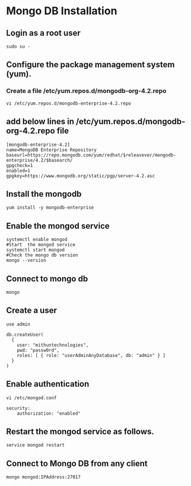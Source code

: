 # Mongo DB Installation 

## Login as a root user
```
sudo su -
```

## Configure the package management system (yum).
### Create a file /etc/yum.repos.d/mongodb-org-4.2.repo
```
vi /etc/yum.repos.d/mongodb-enterprise-4.2.repo
```

## add below lines in /etc/yum.repos.d/mongodb-org-4.2.repo file
```
[mongodb-enterprise-4.2]
name=MongoDB Enterprise Repository
baseurl=https://repo.mongodb.com/yum/redhat/$releasever/mongodb-enterprise/4.2/$basearch/
gpgcheck=1
enabled=1
gpgkey=https://www.mongodb.org/static/pgp/server-4.2.asc
```

## Install the mongodb 
```
yum install -y mongodb-enterprise
```

## Enable the mongod service 
```
systemctl enable mongod
#Start  the mongod service 
systemctl start mongod
#Check the mongo db version
mongo --version
```

## Connect to mongo db
```
mongo
```

## Create a user
```
use admin
 
db.createUser(
  {
    user: "mithuntechnologies",
    pwd: "passw0rd",
    roles: [ { role: "userAdminAnyDatabase", db: "admin" } ]
  }
)
```

## Enable authentication 
```
vi /etc/mongod.conf

security:
    authorization: "enabled"
```

## Restart the mongod service as follows.
```
service mongod restart
```

## Connect to Mongo DB from any client 
```
mongo mongod:IPAddress:27017
```
